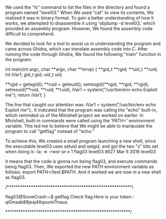We used the "ls" command to list the files in the directory and found a program named "level03." When We used "cat" to view its contents, We realized it was in binary format. To gain a better understanding of how it works, we attempted to disassemble it using 'objdump -d level03,' which provided an assembly program. However, We found the assembly code difficult to comprehend.

We decided to look for a tool to assist us in understanding the program and came across Ghidra, which can translate assembly code into C. After running the code through Ghidra, We found the following "main" function in the program:

int main(int argc, char **argv, char **envp)
{
**gid_t **rgid;
**uid_t **ruid;
int iVar1;
gid_t gid;
uid_t uid;

**rgid = getegid();
**ruid = geteuid();
setresgid(**rgid, **rgid, **rgid);
setresuid(**ruid, **ruid, **ruid);
iVar1 = system("/usr/bin/env echo Exploit me");
return iVar1;
}

The line that caught our attention was: iVar1 = system("/usr/bin/env echo Exploit me");. It indicated that the program was calling the "echo" built-in, which reminded us of the Minishell project we worked on earlier. In Minishell, built-in commands were called using the 'PATH=' environment variable. This led me to believe that We might be able to manipulate the program to call "getflag" instead of "echo."

To achieve this, We created a small program launching a new shell, since the executable level03 uses setuid and setgid, and got the two "s" bits set when doing ls -la:
=> -rwsr-sr-x 1 flag03 level03 8627 Mar 5 2016 level03

It means that the code is gonna run being flag03, and execute commands being flag03.
Then, We exported the new PATH environment variable as follows: export PATH=/test:$PATH.
And it worked we are now in a new shell as flag03.

/*********************************************************\

flag03@SnowCrash:~$ getflag
Check flag.Here is your token : qi0maab88jeaj46qoumi7maus

\*********************************************************/

